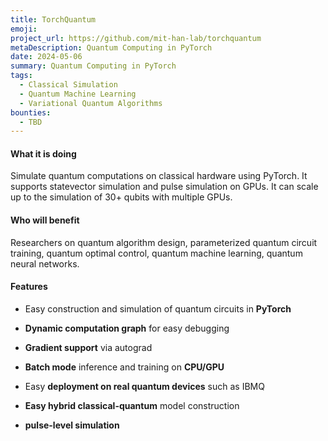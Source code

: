 ```yaml
---
title: TorchQuantum
emoji: 
project_url: https://github.com/mit-han-lab/torchquantum
metaDescription: Quantum Computing in PyTorch
date: 2024-05-06
summary: Quantum Computing in PyTorch
tags:
  - Classical Simulation
  - Quantum Machine Learning
  - Variational Quantum Algorithms
bounties:
  - TBD
---
```

#### What it is doing

Simulate quantum computations on classical hardware using PyTorch. It supports statevector simulation and pulse simulation on GPUs. It can scale up to the simulation of 30+ qubits with multiple GPUs.

#### Who will benefit

Researchers on quantum algorithm design, parameterized quantum circuit training, quantum optimal control, quantum machine learning, quantum neural networks.

#### Features

- Easy construction and simulation of quantum circuits in **PyTorch**

- **Dynamic computation graph** for easy debugging

- **Gradient support** via autograd

- **Batch mode** inference and training on **CPU/GPU**

- Easy **deployment on real quantum devices** such as IBMQ

- **Easy hybrid classical-quantum** model construction

- **pulse-level simulation**
